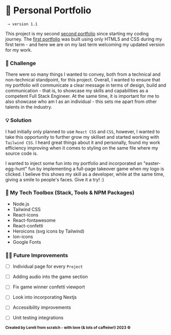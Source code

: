 # 🌺 Personal Portfolio #
 
```
 → version 1.1
```

This project is my second [second portfolio](https://dj-lor.github.io/portfolio/) since starting my coding journey. The [first portfolio](https://github.com/DJ-Lor/lorelidejesus_T1A2) was built using only HTML5 and CSS during my first term - and here we are on my last term welcoming my updated version for my work. 

### 🤔 Challenge

There were so many things I wanted to convey, both from a technical and non-technical standpoint, for this project. Overall, I wanted to ensure that my portfolio will communicate a clear message in terms of design, build and communication - that is, to showcase my skills and capabilities as a competent Full Stack Engineer. At the same time, it is important for me to also showcase who am I as an individual - this sets me apart from other talents in the industry. 

### 💡 Solution

I had initially only planned to use `React CSS` and `CSS`, however, I wanted to take this opportunity to further grow my skillset and started working with `Tailwind CSS`. I heard great things about it and personally, found my work efficiency improving when it comes to styling on the same file where my source code is. 

I wanted to inject some fun into my portfolio and incorporated an "easter-egg-hunt" fun by implementing a full-page takeover game when my logo is clicked. I believe this shows my skill as a developer, while at the same time, giving a smile to people's faces. Give it a try! :) 


### 🧰 My Tech Toolbox (Stack, Tools & NPM Packages)

- Node.js 
- Tailwind CSS
- React-icons
- React-fontawesome
- React-confetti
- Heroicons (svg icons by Tailwind)
- Ion-icons
- Google Fonts 

### 💪🏼  Future Improvements

- [ ] Individual page for every `Project` 
- [ ] Adding audio into the game section
- [ ] Fix game winner confetti viewport 
- [ ] Look into incorporating Nextjs 
- [ ] Accessibility improvements
- [ ] Unit testing integrations 


<sub>**Created by Loreli from scratch - with love (& lots of caffeine!) 2023 ©**</sub>


